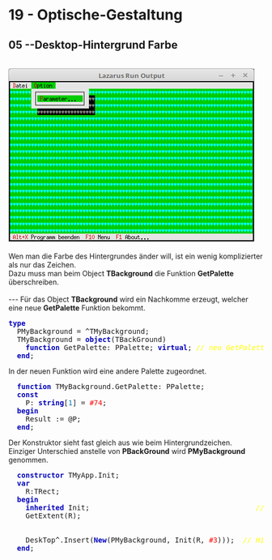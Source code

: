 # 19 - Optische-Gestaltung
## 05 --Desktop-Hintergrund Farbe
<br>
<img src="image.png" alt="Selfhtml"><br><br>
Wen man die Farbe des Hintergrundes änder will, ist ein wenig komplizierter als nur das Zeichen.<br>
Dazu muss man beim Object <b>TBackground</b> die Funktion <b>GetPalette</b> überschreiben.<br>
<br>
---
Für das Object <b>TBackground</b> wird ein Nachkomme erzeugt, welcher eine neue <b>GetPalette</b> Funktion bekommt.<br>
<pre><code=pascal><b><font color="0000BB">type</font></b>
  PMyBackground = ^TMyBackground;
  TMyBackground = <b><font color="0000BB">object</font></b>(TBackGround)
    <b><font color="0000BB">function</font></b> GetPalette: PPalette; <b><font color="0000BB">virtual</font></b>; <i><font color="#FFFF00">// neu GetPalette</font></i>
  <b><font color="0000BB">end</font></b>;</code></pre>
In der neuen Funktion wird eine andere Palette zugeordnet.<br>
<pre><code=pascal>  <b><font color="0000BB">function</font></b> TMyBackground.GetPalette: PPalette;
  <b><font color="0000BB">const</font></b>
    P: <b><font color="0000BB">string</font></b>[<font color="#0077BB">1</font>] = <font color="#FF0000">#74</font>;
  <b><font color="0000BB">begin</font></b>
    Result := @P;
  <b><font color="0000BB">end</font></b>;</code></pre>
Der Konstruktor sieht fast gleich aus wie beim Hintergrundzeichen.<br>
Einziger Unterschied anstelle von <b>PBackGround</b> wird <b>PMyBackground</b> genommen.<br>
<pre><code=pascal>  <b><font color="0000BB">constructor</font></b> TMyApp.Init;
  <b><font color="0000BB">var</font></b>
    R:TRect;
  <b><font color="0000BB">begin</font></b>
    <b><font color="0000BB">inherited</font></b> Init;                                       <i><font color="#FFFF00">// Vorfahre aufrufen</font></i>
    GetExtent(R);
<br>
    DeskTop^.Insert(<b><font color="0000BB">New</font></b>(PMyBackground, Init(R, <font color="#FF0000">#3</font>)));  <i><font color="#FFFF00">// Hintergrund einfügen.</font></i>
  <b><font color="0000BB">end</font></b>;</code></pre>
<br>
